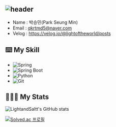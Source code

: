 ![header](https://capsule-render.vercel.app/api?type=waving&height=300&color=gradient&text=Welcome%20to%20SeungMin's%20GitHub%20🙋🏻‍♂️&fontSize=40&fontAlign=50&animation=fadeIn)
-----------------------------------------------------------------------------------------------------------------------------------------------------------------------------------
- Name : 박승민(Park Seung Min)
- Email : qkrtmd5@naver.com
- Velog : https://velog.io/@lightoftheworld/posts

⌨️       My Skill
-----------------------------------------------------------------------------------------------------------------------------------------------------------------------------------
- ![Spring](https://img.shields.io/badge/Spring-6DB33F.svg?&style=for-the-badge&logo=Spring&logoColor=white)
- ![Spring Boot](https://img.shields.io/badge/Spring%20Boot-6DB33F.svg?&style=for-the-badge&logo=Spring%20Boot&logoColor=white)
- ![Python](https://img.shields.io/badge/Python-3776AB.svg?&style=for-the-badge&logo=Python&logoColor=white)
- ![Git](https://img.shields.io/badge/Git-F05032.svg?&style=for-the-badge&logo=Git&logoColor=white)




🧑🏻‍💻      My Stats 
------------------------------------------------------------------------------------------------------------------------------------------------------------------------------------
![LightandSaltt's GitHub stats](https://github-readme-stats.vercel.app/api?username=LightandSaltt&show_icons=true&theme=radical) 

[![Solved.ac
프로필](http://mazassumnida.wtf/api/v2/generate_badge?boj=qkrtmd893)](https://solved.ac/qkrtmd893)
